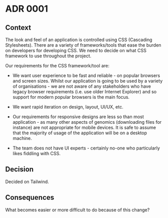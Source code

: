 # ADR 0001

## Context

The look and feel of an application is controlled using CSS (Cascading Stylesheets). There are a variety
of frameworks/tools that ease the burden on developers for developing CSS. We need to decide on what
CSS framework to use throughout the project.

Our requirements for the CSS framework/tool are:

- We want user experience to be fast and reliable - on popular browsers and screen sizes.
  Whilst our application is going to be used by a variety of organisations - we are not
  aware of any stakeholders who have legacy browser requirements (i.e. use older Internet Explorer)
  and so support for modern popular browsers is the main focus.

- We want rapid iteration on design, layout, UI/UX, etc.

- Our requirements for responsive designs are less so than most application - as many
  other aspects of genomics (downloading files for instance) are not appropriate for
  mobile devices. It is safe to assume that the majority of usage of the
  application will be on a desktop machine.

- The team does not have UI experts - certainly no-one who particularly likes fiddling with CSS.

## Decision

Decided on Tailwind.

## Consequences

What becomes easier or more difficult to do because of this change?
